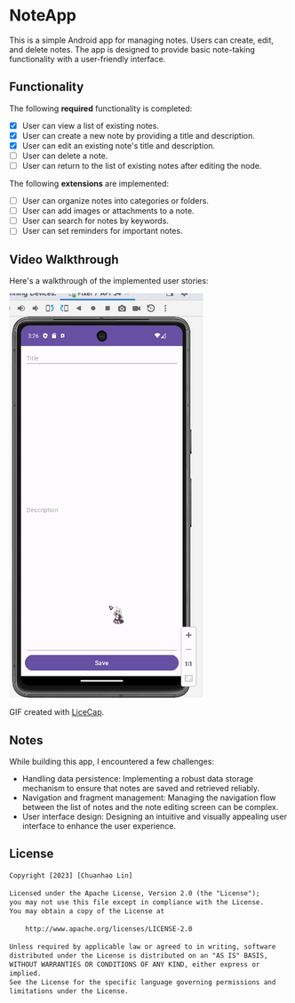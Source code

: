 # NoteApp

This is a simple Android app for managing notes. Users can create, edit, and delete notes. The app is designed to provide basic note-taking functionality with a user-friendly interface.

## Functionality

The following **required** functionality is completed:

* [x] User can view a list of existing notes.
* [x] User can create a new note by providing a title and description.
* [x] User can edit an existing note's title and description.
* [ ] User can delete a note.
* [ ] User can return to the list of existing notes after editing the node.

The following **extensions** are implemented:

* [ ] User can organize notes into categories or folders.
* [ ] User can add images or attachments to a note.
* [ ] User can search for notes by keywords.
* [ ] User can set reminders for important notes.

## Video Walkthrough

Here's a walkthrough of the implemented user stories:

![Video Walkthrough](https://github.com/EdmundRin/NoteApp/blob/master/Test2.gif)

GIF created with [LiceCap](http://www.cockos.com/licecap/).

## Notes

While building this app, I encountered a few challenges:

* Handling data persistence: Implementing a robust data storage mechanism to ensure that notes are saved and retrieved reliably.
* Navigation and fragment management: Managing the navigation flow between the list of notes and the note editing screen can be complex.
* User interface design: Designing an intuitive and visually appealing user interface to enhance the user experience.

## License
    Copyright [2023] [Chuanhao Lin]

    Licensed under the Apache License, Version 2.0 (the "License");
    you may not use this file except in compliance with the License.
    You may obtain a copy of the License at

        http://www.apache.org/licenses/LICENSE-2.0

    Unless required by applicable law or agreed to in writing, software
    distributed under the License is distributed on an "AS IS" BASIS,
    WITHOUT WARRANTIES OR CONDITIONS OF ANY KIND, either express or implied.
    See the License for the specific language governing permissions and
    limitations under the License.
